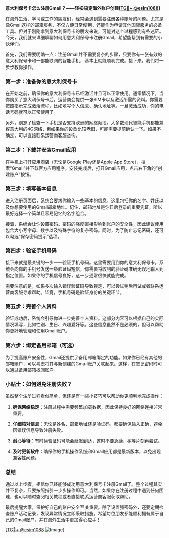**意大利保号卡怎么注册Gmail？——轻松搞定海外账户创建[[TG💪+ @esim1088](https://t.me/s/esim1088)]**

在海外生活、学习或工作的朋友们，经常会遇到需要注册各种账号的问题。尤其是像Gmail这样的邮箱服务，不仅方便日常使用，还能作为申请其他国际服务的必备工具。但对于刚刚拿到意大利保号卡的朋友来说，可能对这个过程感到有些迷茫。今天，我们就来详细聊聊如何用意大利保号卡注册Gmail，希望能帮到有需要的小伙伴们。

首先，我们需要明确一点：注册Gmail并不需要复杂的步骤，只要你有一张有效的意大利保号卡和一部能联网的智能手机，基本上就能顺利完成。接下来，我们将一步步教你操作。

### 第一步：准备你的意大利保号卡

在开始之前，确保你的意大利保号卡已经激活并且可以正常使用。通常情况下，当你购买了意大利保号卡后，运营商会提供一张SIM卡以及激活所需的资料。你需要按照指示完成激活流程，比如填写个人信息、确认地址等。一旦激活成功，你的电话号码就可以正常使用了。

另外，别忘了检查一下手机是否支持欧洲的网络频段。大多数现代智能手机都能兼容意大利的4G网络，但如果你的设备比较老旧，可能需要提前确认一下。如果不确定，可以直接联系运营商客服咨询。

### 第二步：下载并安装Gmail应用

在手机上打开应用商店（无论是Google Play还是Apple App Store），搜索“Gmail”并下载官方应用程序。安装完成后，打开Gmail应用，点击右下角的“创建账户”按钮。

### 第三步：填写基本信息

进入注册页面后，系统会要求你输入一些基本的信息。这里包括你的名字、姓氏以及你想要使用的Gmail邮箱地址。记住，邮箱地址是你日后登录的重要凭证，所以最好选择一个简单且容易记忆的名字组合。

接着，系统会让你设置密码。密码的强度直接影响到账户的安全性，因此建议使用包含大小写字母、数字以及特殊字符的复杂密码。同时，为了防止忘记密码，还可以勾选“保存密码提示”选项。

### 第四步：验证手机号码

接下来就是最关键的一步——验证手机号码。这里需要用到你的意大利保号卡。系统会向你的手机号发送一条验证码短信，你需要将收到的验证码准确无误地输入到指定位置。如果你的手机信号良好，这一步通常很快就能完成。

需要注意的是，如果多次输入错误验证码导致锁定，可以尝试稍后再试或者联系运营商客服寻求帮助。毕竟，手机号码是验证身份的关键环节。

### 第五步：完善个人资料

验证成功后，系统会引导你进一步完善个人资料。这部分内容可以根据自己的实际情况填写，比如性别、生日、兴趣爱好等。这些信息虽然不是必须的，但可以帮助你更好地管理和使用Gmail账户。

### 第六步：绑定备用邮箱（可选）

为了提高账户安全性，Gmail还提供了备用邮箱绑定的功能。如果你已经有其他的邮箱账户，可以考虑将其与新创建的Gmail账户关联起来。这样，在忘记密码时可以通过备用邮箱找回账户。

### 小贴士：如何避免注册失败？

虽然整个注册过程看似简单，但还是有一些小技巧可以帮助你更顺利地完成操作：

1. **确保网络稳定**：注册过程中需要频繁加载数据，因此保持良好的网络连接非常重要。
   
2. **仔细核对信息**：无论是姓名、邮箱地址还是验证码，都要确保输入正确，避免因错误信息导致注册失败。

3. **耐心等待**：有时候验证码可能会延迟到达，这时不要急躁，稍等片刻再尝试。

4. **及时更新软件**：确保你的手机操作系统和Gmail应用都是最新版本，以免出现兼容性问题。

### 总结

通过以上步骤，相信你已经能够成功用意大利保号卡注册Gmail了。整个过程其实并不复杂，只要按照指引一步步操作即可。当然，如果你在注册过程中遇到任何困难，也可以随时查阅相关教程或者直接联系运营商客服获取帮助。

最后提醒大家，保护好自己的账户安全至关重要。除了设置强密码外，还要定期检查账户活动记录，发现异常情况立即采取措施。希望每位朋友都能顺利拥有属于自己的Gmail账户，并在海外生活中更加得心应手！

[[TG💪+ @esim1088](https://t.me/s/esim1088) ![Image](https://i.postimg.cc/4NQfJmqS/Snipaste-2025-05-13-00-14-12.png)]